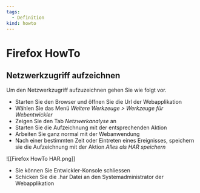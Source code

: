 ```yaml
---
tags:
  - Definition
kind: howto
---
```

# Firefox HowTo

## Netzwerkzugriff aufzeichnen

Um den Netzwerkzugriff aufzuzeichnen gehen Sie wie folgt vor.

* Starten Sie den Browser und öffnen Sie die Url der Webapplikation
* Wählen Sie das Menü *Weitere Werkzeuge > Werkzeuge für Webentwickler*
* Zeigen Sie den Tab *Netzwerkanalyse* an
* Starten Sie die Aufzeichnung mit der entsprechenden Aktion
* Arbeiten Sie ganz normal mit der Webanwendung
* Nach einer bestimmten Zeit oder Eintreten eines Ereignisses, speichern sie die Aufzeichnung mit der Aktion *Alles als HAR speichern*

![[Firefox HowTo HAR.png]]

* Sie können Sie Entwickler-Konsole schliessen
* Schicken Sie die .har Datei an den Systemadministrator der Webapplikation